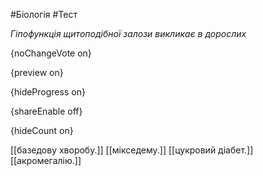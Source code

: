 #Біологія #Тест

*Гіпофункція щитоподібної залози викликає в дорослих*

{noChangeVote on}

{preview on}

{hideProgress on}

{shareEnable off}

{hideCount on}

[[базедову хворобу.]]
[[мікседему.]]
[[цукровий діабет.]]
[[акромегалію.]]

